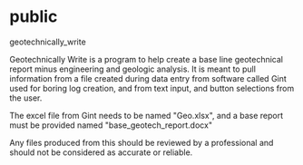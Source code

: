 # public
geotechnically_write

Geotechnically Write is a program to help create a base line geotechnical report minus engineering and geologic analysis. It is meant to pull information from a file created during data entry from software called Gint used for boring log creation, and from text input, and button selections from the user. 

The excel file from Gint needs to be named "Geo.xlsx", and a base report must be provided named "base_geotech_report.docx"


Any files produced from this should be reviewed by a professional and should not be considered as accurate or reliable.
